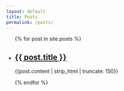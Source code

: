 ```yaml
---
layout: default
title: Posts
permalink: /posts/
---
```


<div class="home">
    <ul class="post-list">
        {% for post in site.posts %}
            <li class="post-box">
                <a href="{{ post.url | prepend: site.baseurl }}">
                    <h2 class="post-link">{{ post.title }}</h2>
                </a>
                <p>{{post.content | strip_html | truncate: 150}}</p>
            </li>
        {% endfor %}
    </ul>
</div>